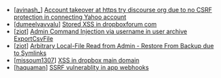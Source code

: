 * [[avinash_](https://hackerone.com/avinash_)] [Account takeover at https  try discourse org due to no CSRF protection in connecting Yahoo account](https://hackerone.com/reports/423022)
* [[dumeelvavvalu](https://hackerone.com/dumeelvavvalu)] [Stored XSS in dropboxforum com](https://hackerone.com/reports/413124)
* [[ziot](https://hackerone.com/ziot)] [Admin Command Injection via username in user archive ExportCsvFile](https://hackerone.com/reports/214022)
* [[ziot](https://hackerone.com/ziot)] [Arbitrary Local-File Read from Admin - Restore From Backup due to Symlinks](https://hackerone.com/reports/213558)
* [[missoum1307](https://hackerone.com/missoum1307)] [XSS in dropbox main domain ](https://hackerone.com/reports/59356)
* [[haquaman](https://hackerone.com/haquaman)] [SSRF vulnerablity in app webhooks](https://hackerone.com/reports/56828)
